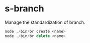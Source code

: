 # s-branch
Manage the standardization of branch.

```js
node ./bin/br create <name>
node ./bin/br delete <name>
```